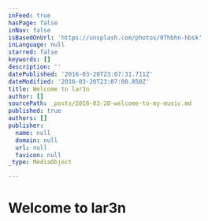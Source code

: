 ```yaml
---
inFeed: true
hasPage: false
inNav: false
isBasedOnUrl: 'https://unsplash.com/photos/9Thbhn-hbsk'
inLanguage: null
starred: false
keywords: []
description: ''
datePublished: '2016-03-20T23:07:31.711Z'
dateModified: '2016-03-20T23:07:00.850Z'
title: Welcome to lar3n
author: []
sourcePath: _posts/2016-03-20-welcome-to-my-music.md
published: true
authors: []
publisher:
  name: null
  domain: null
  url: null
  favicon: null
_type: MediaObject

---
```

# Welcome to lar3n